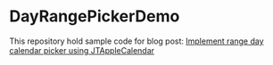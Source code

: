 # DayRangePickerDemo
This repository hold sample code for blog post: [Implement range day calendar picker using JTAppleCalendar](https://hienphamit.com/implement-range-day-calendar-picker-using-jtapplecalendar/)